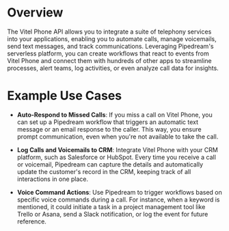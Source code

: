 # Overview

The Vitel Phone API allows you to integrate a suite of telephony services into your applications, enabling you to automate calls, manage voicemails, send text messages, and track communications. Leveraging Pipedream's serverless platform, you can create workflows that react to events from Vitel Phone and connect them with hundreds of other apps to streamline processes, alert teams, log activities, or even analyze call data for insights.

# Example Use Cases

- **Auto-Respond to Missed Calls**: If you miss a call on Vitel Phone, you can set up a Pipedream workflow that triggers an automatic text message or an email response to the caller. This way, you ensure prompt communication, even when you're not available to take the call.

- **Log Calls and Voicemails to CRM**: Integrate Vitel Phone with your CRM platform, such as Salesforce or HubSpot. Every time you receive a call or voicemail, Pipedream can capture the details and automatically update the customer's record in the CRM, keeping track of all interactions in one place.

- **Voice Command Actions**: Use Pipedream to trigger workflows based on specific voice commands during a call. For instance, when a keyword is mentioned, it could initiate a task in a project management tool like Trello or Asana, send a Slack notification, or log the event for future reference.
